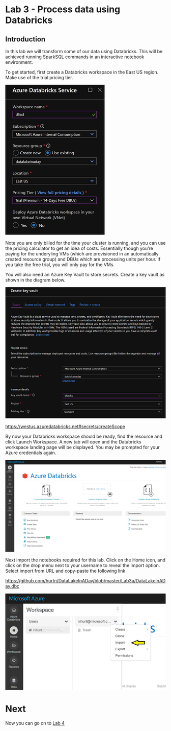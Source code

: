# Lab 3 - Process data using Databricks

## Introduction

In this lab we will transform some of our data using Databricks. This will be achieved running SparkSQL commands in an interactive notebook environment. 

To get started, first create a Databricks workspace in the East US region. Make use of the trial pricing tier. 

![Databricksworkspace.png](images/Databricksworkspace.png)

Note you are only billed for the time your cluster is running, and you can use the pricing calculator to get an idea of costs. Essentially though you’re paying for the underyling VMs (which are provisioned in an automatically created resource group) and DBUs which are processing units per hour. If you take the free trial, you will only pay for the VMs.
 
You will also need an Azure Key Vault to store secrets. Create a key vault as shown in the diagram below.

![KeyVault.png](images/KeyVault.png)

https://westus.azuredatabricks.net#secrets/createScope

By now your Databricks workspace should be ready, find the resource and click Launch Workspace. A new tab will open and the Databricks workspace landing page will be displayed. You may be prompted for your Azure credentials again.

![Databricks.png](images/Databricks.png)

Next import the notebooks required for this lab. Click on the Home icon, and click on the drop menu next to your username to reveal the import option. Select import from URL and copy-paste the following link

https://github.com/hurtn/DataLakeInADay/blob/master/Lab3a/DataLakeInADay.dbc

![ImportNotebooksm.png](images/ImportNotebooksm.png)




# Next

Now you can go on to [Lab 4](../Lab4/Lab4.md)
